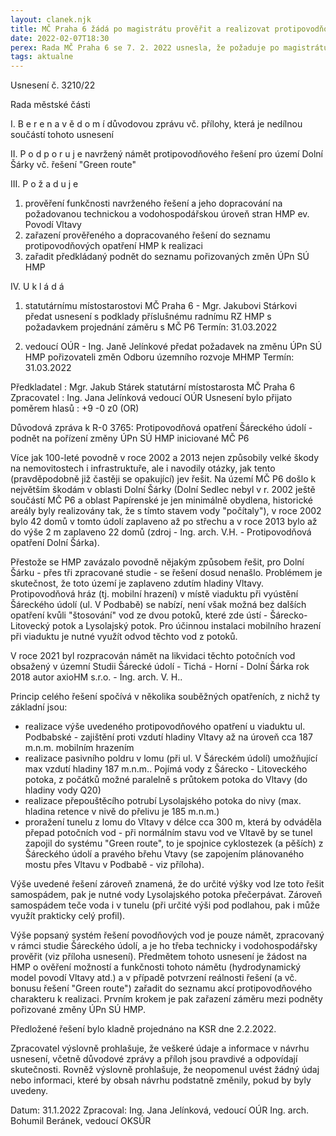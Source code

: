 ```yaml
---
layout: clanek.njk
title: MČ Praha 6 žádá po magistrátu prověřit a realizovat protipovodňová opatření Šáreckého údolí
date: 2022-02-07T18:30
perex: Rada MČ Praha 6 se 7. 2. 2022 usnesla, že požaduje po magistrátu prověřit funkčnost navrženého řešení protipovodňových opatření v Dolní Šárce, zařadit dopracované řešení do seznamu protipovodňových opatření HMP a zařadit podnět do seznamu pořizovaných změn ÚPn SÚ HMP. 
tags: aktualne
---
```

Usnesení č. 3210/22

Rada městské části

I.  B e r e   n a   v ě d o m í 
důvodovou zprávu vč. přílohy, která je nedílnou součástí tohoto usnesení 

II.  P o d p o r u j e
navržený námět protipovodňového řešení pro území Dolní Šárky vč. řešení  "Green route"

III.  P o ž a d u j e 
1) prověření funkčnosti navrženého řešení a jeho dopracování na požadovanou  technickou a vodohospodářskou úroveň stran HMP ev. Povodí Vltavy
2) zařazení prověřeného a dopracovaného řešení do seznamu protipovodňových opatření HMP k realizaci
3) zařadit předkládaný podnět do seznamu pořizovaných změn ÚPn SÚ HMP 

IV.  U k l á d á
1. statutárnímu místostarostovi MČ Praha 6 - Mgr. Jakubovi Stárkovi
předat usnesení s podklady příslušnému radnímu RZ HMP s požadavkem projednání záměru s MČ P6
Termín: 31.03.2022

2. vedoucí OÚR - Ing. Janě Jelínkové
předat požadavek na změnu ÚPn SÚ HMP pořizovateli změn Odboru územního rozvoje  MHMP
Termín: 31.03.2022


Předkladatel :	Mgr. Jakub Stárek 	statutární místostarosta MČ Praha 6
Zpracovatel  :	Ing. Jana Jelínková 	vedoucí OÚR
Usnesení bylo přijato poměrem hlasů : +9 -0 z0 (OR)

Důvodová zpráva k R-0 3765:
Protipovodňová opatření Šáreckého údolí - podnět na pořízení změny ÚPn SÚ HMP iniciované MČ P6

Více jak 100-leté povodně v roce 2002 a 2013 nejen způsobily velké škody na nemovitostech i infrastruktuře, ale i navodily otázky, jak tento (pravděpodobně již častěji se opakující) jev řešit.
Na území MČ P6 došlo k největším škodám v oblasti Dolní Šárky (Dolní Sedlec nebyl v r. 2002 ještě součástí MČ P6 a oblast Papírenské je jen minimálně obydlena, historické areály byly realizovány tak, že s tímto stavem vody "počítaly"), v roce 2002 bylo 42 domů v tomto údolí zaplaveno až po střechu a v roce 2013 bylo až do výše 2 m zaplaveno 22 domů (zdroj - Ing. arch. V.H. - Protipovodňová opatření Dolní Šárka).

Přestože se HMP zavázalo povodně nějakým způsobem řešit, pro Dolní Šárku  - přes tři zpracované studie - se řešení dosud nenašlo. Problémem je skutečnost, že toto území je zaplaveno zdutím hladiny Vltavy. Protipovodňová hráz (tj. mobilní hrazení) v místě viaduktu při vyústění Šáreckého údolí (ul. V Podbabě) se nabízí, není však možná bez dalších opatření kvůli "štosování" vod ze dvou potoků, které zde ústí - Šárecko-Litovecký potok a Lysolajský potok. Pro účinnou instalaci mobilního hrazení při viaduktu je nutné využít odvod těchto vod z potoků.

V roce 2021 byl rozpracován námět na likvidaci těchto potočních vod obsažený v územní Studii Šárecké údolí  - Tichá - Horní - Dolní Šárka rok 2018 autor axioHM s.r.o. - Ing. arch. V. H..

Princip celého řešení spočívá v několika souběžných opatřeních, z nichž ty základní jsou:
- realizace výše uvedeného protipovodňového opatření u viaduktu ul. Podbabské - zajištění proti vzdutí hladiny Vltavy až na úroveň cca 187 m.n.m. mobilním hrazením
- realizace pasivního poldru v lomu (při ul. V Šáreckém údolí) umožňující max vzdutí hladiny 187 m.n.m.. Pojímá vody z Šárecko - Litoveckého potoka, z počátků možné paralelně s průtokem potoka do Vltavy (do hladiny vody Q20)
- realizace přepouštěcího potrubí Lysolajského potoka  do  nivy (max. hladina retence v nivě do přelivu je 185 m.n.m.) 
- proražení tunelu z lomu do Vltavy v délce cca 300 m, která by odváděla přepad potočních vod - při normálním stavu vod ve Vltavě by se tunel zapojil do systému "Green route", to je spojnice cyklostezek  (a pěších) z Šáreckého údolí a pravého břehu Vtavy (se zapojením plánovaného mostu přes Vltavu v Podbabě - viz příloha).

Výše uvedené řešení zároveň znamená, že do určité výšky vod lze toto řešit samospádem, pak je nutné vody Lysolajského potoka přečerpávat. Zároveň samospádem teče voda i v tunelu (při určité výši pod podlahou, pak i může využít prakticky celý profil).

Výše popsaný systém řešení povodňových vod je pouze námět, zpracovaný v rámci studie Šáreckého údolí, a je ho třeba technicky i vodohospodářsky prověřit (viz příloha usnesení).
Předmětem tohoto usnesení je žádost na HMP o ověření možností a funkčnosti tohoto námětu (hydrodynamický model povodí Vltavy atd.) a v případě potvrzení reálnosti řešení (a vč. bonusu řešení "Green route") zařadit do seznamu akcí protipovodňového charakteru k realizaci.  Prvním krokem je pak zařazení záměru mezi podněty pořizované změny ÚPn SÚ HMP.

Předložené řešení bylo kladně projednáno na KSR dne 2.2.2022.

Zpracovatel výslovně prohlašuje, že veškeré údaje a informace v návrhu usnesení, včetně důvodové zprávy a příloh jsou pravdivé a odpovídají skutečnosti.
Rovněž výslovně prohlašuje, že neopomenul uvést žádný údaj nebo informaci, které by obsah návrhu podstatně změnily, pokud by byly uvedeny.

Datum: 31.1.2022
Zpracoval: 
Ing. Jana Jelínková, vedoucí OÚR 
Ing. arch. Bohumil Beránek, vedoucí OKSÚR



